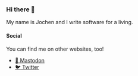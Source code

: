 ### Hi there 👋

My name is Jochen and I write software for a living.


#### Social

You can find me on other websites, too!

- <a rel="me" href="https://mastodon.social/@joschi">:elephant: Mastodon</a>
- <a rel="me" href="https://twitter.com/joschi83">:bird: Twitter</a>

<!--
**joschi/joschi** is a ✨ _special_ ✨ repository because its `README.md` (this file) appears on your GitHub profile.

Here are some ideas to get you started:

- 🔭 I’m currently working on ...
- 🌱 I’m currently learning ...
- 👯 I’m looking to collaborate on ...
- 🤔 I’m looking for help with ...
- 💬 Ask me about ...
- 📫 How to reach me: ...
- 😄 Pronouns: ...
- ⚡ Fun fact: ...
-->
